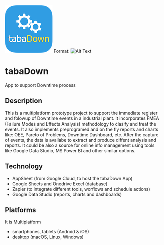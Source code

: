 ![tabaDown Logo](https://github.com/paulonegrao/tabadown/blob/master/images/tabaDown.png?raw=true)
Format: ![Alt Text](url)
# tabaDown
App to support Downtime process 
## Description
This is a multiplatform prototype project to support the immediate register and folowup of Downtime events in a industrial plant.
It incorporates FMEA (Failure Modes and Effects Analysis) methodology to clasify and treat the events. It also implements preprogramed and on the fly reports and charts like: OEE, Pareto of Problems, Downtime Dashboard, etc.
After the capture of events, the data is availabe to extract and produce diffent analysis and reports. It could be also a source for online info management using tools like Google Data Studio, MS Power BI and other similar options.
## Technology
* AppSheet (from Google Cloud, to host the tabaDown App)
* Google Sheets and Onedrive Excel (database)
* Zapier (to integrate different tools, worflows and schedule actions)
* Google Data Studio (reports, charts and dashboards)
## Platforms
It is Multiplatform
* smartphones, tablets (Android & iOS)
* desktop (macOS, Linux, Windows)

